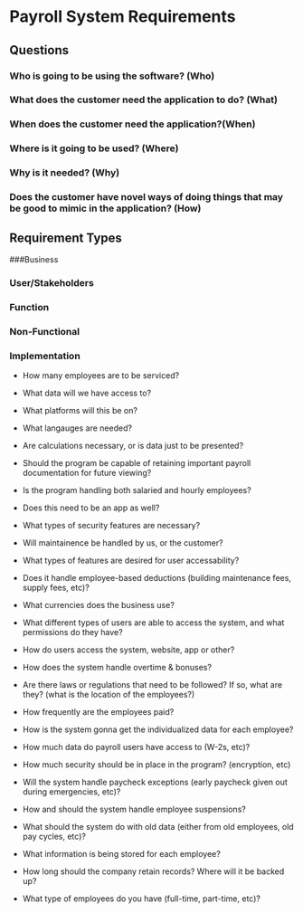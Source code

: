 # Payroll System Requirements

## Questions
### Who is going to be using the software? (Who)


### What does the customer need the application to do? (What)


### When does the customer need the application?(When)


### Where is it going to be used? (Where)


### Why is it needed? (Why)


### Does the customer have novel ways of doing things that may be good to mimic in the application? (How)




## Requirement Types
###Business



### User/Stakeholders



### Function




### Non-Functional




### Implementation




* How many employees are to be serviced?
* What data will we have access to?
* What platforms will this be on?
* What langauges are needed?
* Are calculations necessary, or is data just to be presented?
* Should the program be capable of retaining important payroll documentation for future viewing?
* Is the program handling both salaried and hourly employees?
* Does this need to be an app as well?
* What types of security features are necessary?
* Will maintainence be handled by us, or the customer?
* What types of features are desired for user accessability?


* Does it handle employee-based deductions (building maintenance fees, supply fees, etc)?
* What currencies does the business use?
* What different types of users are able to access the system, and what permissions do they have?
* How do users access the system, website, app or other?
* How does the system handle overtime & bonuses? 
* Are there laws or regulations that need to be followed? If so, what are they? (what is the location of the employees?)
* How frequently are the employees paid?

* How is the system gonna get the individualized data for each employee?
* How much data do payroll users have access to (W-2s, etc)?
* How much security should be in place in the program? (encryption, etc)


* Will the system handle paycheck exceptions (early paycheck given out during emergencies, etc)?
* How and should the system handle employee suspensions?



* What should the system do with old data (either from old employees, old pay cycles, etc)? 
* What information is being stored for each employee?
* How long should the company retain records? Where will it be backed up?


* What type of employees do you have (full-time, part-time, etc)?



